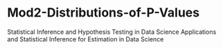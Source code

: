 # Mod2-Distributions-of-P-Values
Statistical Inference and Hypothesis Testing in Data Science Applications
and 
Statistical Inference for Estimation in Data Science


